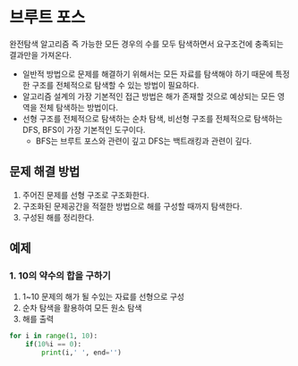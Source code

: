 # 브루트 포스

완전탐색 알고리즘 즉 가능한 모든 경우의 수를 모두 탐색하면서 요구조건에 충족되는 결과만을 가져온다.
- 일반적 방법으로 문제를 해결하기 위해서는 모든 자료를 탐색해야 하기 때문에 특정한 구조를 전체적으로 탐색할 수 있는 방법이 필요하다.
- 알고리즘 설계의 가장 기본적인 접근 방법은 해가 존재할 것으로 예상되는 모든 영역을 전체 탐색하는 방법이다.
- 선형 구조를 전체적으로 탐색하는 순차 탐색, 비선형 구조를 전체적으로 탐색하는 DFS, BFS이 가장 기본적인 도구이다.
  - BFS는 브루트 포스와 관련이 깊고 DFS는 백트래킹과 관련이 깊다.


## 문제 해결 방법
1. 주어진 문제를 선형 구조로 구조화한다.
2. 구조화된 문제공간을 적절한 방법으로 해를 구성할 때까지 탐색한다.
3. 구성된 해를 정리한다.

## 예제
### 1. 10의 약수의 합을 구하기
1. 1~10 문제의 해가 될 수있는 자료를 선형으로 구성
2. 순차 탐색을 활용하여 모든 원소 탐색
3. 해를 출력

```python
for i in range(1, 10):
    if(10%i == 0):
        print(i,' ', end='')
```
